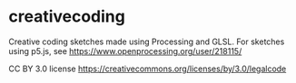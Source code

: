# creativecoding
Creative coding sketches made using Processing and GLSL. For sketches using p5.js, see https://www.openprocessing.org/user/218115/

CC BY 3.0 license https://creativecommons.org/licenses/by/3.0/legalcode
